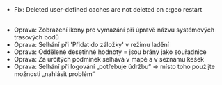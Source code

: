 ##

- Fix: Deleted user-defined caches are not deleted on c:geo restart

##

- Oprava: Zobrazení ikony pro vymazání při úpravě názvu systémových trasových bodů
- Oprava: Selhání při 'Přidat do záložky' v režimu ladění
- Oprava: Oddělené desetinné hodnoty = jsou brány jako souřadnice
- Oprava: Za určitých podmínek selhává v mapě a v seznamu kešek
- Oprava: Selhání při logování „potřebuje údržbu“ => místo toho použijte možnosti „nahlásit problém“
